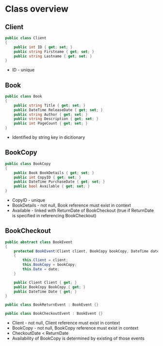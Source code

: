# Class overview

## Client

```csharp
public class Client
{
    public int ID { get; set; }
    public string Firstname { get; set; }
    public string Lastname { get; set; }
}
```

* ID - unique

## Book

```csharp
public class Book
{
    public string Title { get; set; }
    public DateTime ReleaseDate { get; set; }
    public string Author { get; set; }
    public string Description { get; set; }
    public int PageCount { get; set; }
}
```

* Identified by string key in dicitionary

## BookCopy

```csharp
public class BookCopy
{
    public Book BookDetails { get; set; }
    public int CopyID { get; set; }
    public DateTime PurchaseDate { get; set; }
    public bool Available { get; set; }
}
```

* CopyID - unique
* BookDetails - not null, Book reference must exist in context
* Available - linked with ReturnDate of BookCheckout (true if ReturnDate is specified in referencing BookCheckout)

## BookCheckout

```csharp
public abstract class BookEvent
{
    protected BookEvent(Client client, BookCopy bookCopy, DateTime date)
    {
        this.Client = client;
        this.BookCopy = bookCopy;
        this.Date = date;
    }

    public Client Client { get; }
    public BookCopy BookCopy { get; }
    public DateTime Date { get; }
}

public class BookReturnEvent : BookEvent {}

public class BookCheckoutEvent : BookEvent {}
```

* Client - not null, Client reference must exist in context
* BookCopy - not null, BookCopy reference must exist in context
* CheckoutDate < ReturnDate
* Availability of BookCopy is determined by existing of those events